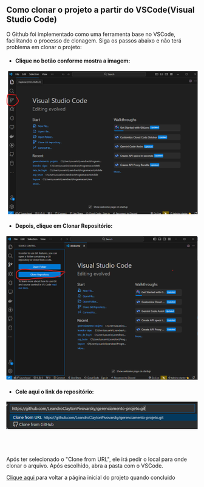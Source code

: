 <h2>Como clonar o projeto a partir do VSCode(Visual Studio Code)</h2>

O Github foi implementado como uma ferramenta base no VSCode, facilitando o processo de clonagem. Siga os passos abaixo e não terá problema em clonar o projeto:


- <h4>Clique no botão conforme mostra a imagem:</h4>


<div align=center>
    <img src = "./img/clonegitVSCode.png" width=800px>
</div>


- <h4>Depois, clique em Clonar Repositório:</h4>


<div align=center>
    <img src = "./img/clonegitVSCode1.png" width=800px>
</div>


- <h4>Cole aqui o link do repositório:</h4>


<div align=center>
    <img src = "./img/clonegitVSCode2.png" width=800px>
</div>
<br><br><br><br>
Após ter selecionado o "Clone from URL", ele irá pedir o local para onde clonar o arquivo. Após escolhido, abra a pasta com o VSCode.


<p>
    <a href = "https://github.com/LeandroClaytonPivovarsky/gerenciamento-projeto">
        Clique aqui
    </a> 
    para voltar a página inicial do projeto quando concluido
</p>
